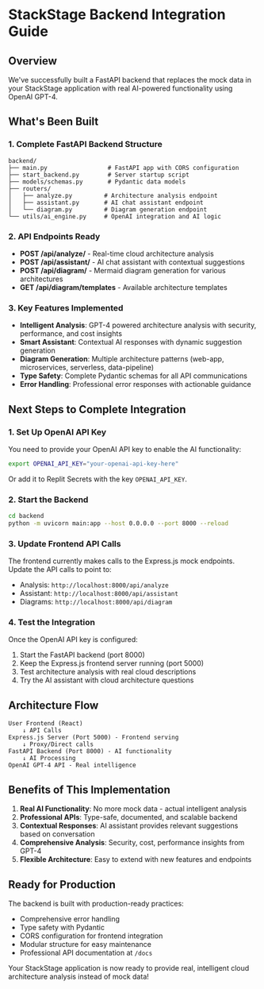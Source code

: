 # StackStage Backend Integration Guide

## Overview
We've successfully built a FastAPI backend that replaces the mock data in your StackStage application with real AI-powered functionality using OpenAI GPT-4.

## What's Been Built

### 1. Complete FastAPI Backend Structure
```
backend/
├── main.py                 # FastAPI app with CORS configuration
├── start_backend.py        # Server startup script
├── models/schemas.py       # Pydantic data models
├── routers/
│   ├── analyze.py         # Architecture analysis endpoint
│   ├── assistant.py       # AI chat assistant endpoint
│   └── diagram.py         # Diagram generation endpoint
└── utils/ai_engine.py     # OpenAI integration and AI logic
```

### 2. API Endpoints Ready
- **POST /api/analyze/** - Real-time cloud architecture analysis
- **POST /api/assistant/** - AI chat assistant with contextual suggestions
- **POST /api/diagram/** - Mermaid diagram generation for various architectures
- **GET /api/diagram/templates** - Available architecture templates

### 3. Key Features Implemented
- **Intelligent Analysis**: GPT-4 powered architecture analysis with security, performance, and cost insights
- **Smart Assistant**: Contextual AI responses with dynamic suggestion generation
- **Diagram Generation**: Multiple architecture patterns (web-app, microservices, serverless, data-pipeline)
- **Type Safety**: Complete Pydantic schemas for all API communications
- **Error Handling**: Professional error responses with actionable guidance

## Next Steps to Complete Integration

### 1. Set Up OpenAI API Key
You need to provide your OpenAI API key to enable the AI functionality:

```bash
export OPENAI_API_KEY="your-openai-api-key-here"
```

Or add it to Replit Secrets with the key `OPENAI_API_KEY`.

### 2. Start the Backend
```bash
cd backend
python -m uvicorn main:app --host 0.0.0.0 --port 8000 --reload
```

### 3. Update Frontend API Calls
The frontend currently makes calls to the Express.js mock endpoints. Update the API calls to point to:
- Analysis: `http://localhost:8000/api/analyze`
- Assistant: `http://localhost:8000/api/assistant` 
- Diagrams: `http://localhost:8000/api/diagram`

### 4. Test the Integration
Once the OpenAI API key is configured:
1. Start the FastAPI backend (port 8000)
2. Keep the Express.js frontend server running (port 5000)
3. Test architecture analysis with real cloud descriptions
4. Try the AI assistant with cloud architecture questions

## Architecture Flow

```
User Frontend (React) 
    ↓ API Calls
Express.js Server (Port 5000) - Frontend serving
    ↓ Proxy/Direct calls  
FastAPI Backend (Port 8000) - AI functionality
    ↓ AI Processing
OpenAI GPT-4 API - Real intelligence
```

## Benefits of This Implementation

1. **Real AI Functionality**: No more mock data - actual intelligent analysis
2. **Professional APIs**: Type-safe, documented, and scalable backend
3. **Contextual Responses**: AI assistant provides relevant suggestions based on conversation
4. **Comprehensive Analysis**: Security, cost, performance insights from GPT-4
5. **Flexible Architecture**: Easy to extend with new features and endpoints

## Ready for Production
The backend is built with production-ready practices:
- Comprehensive error handling
- Type safety with Pydantic
- CORS configuration for frontend integration
- Modular structure for easy maintenance
- Professional API documentation at `/docs`

Your StackStage application is now ready to provide real, intelligent cloud architecture analysis instead of mock data!